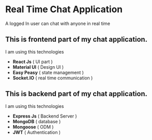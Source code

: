 # Real Time Chat Application

A logged In user can chat with anyone in real time

## This is frontend part of my chat application.

I am using this technologies

- **React Js** ( UI part )
- **Material UI** ( Design UI )
- **Easy Peasy** ( state management )
- **Socket.IO** ( real time communication )

## This is backend part of my chat application.

I am using this technologies

- **Express Js** ( Backend Server )
- **MongoDB** ( database )
- **Mongoose** ( ODM )
- **JWT** ( Authentication )
